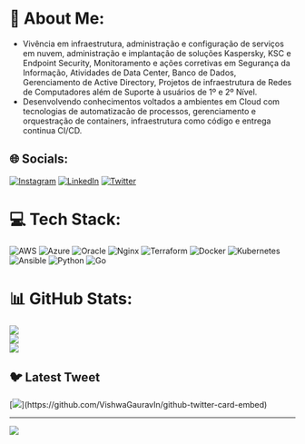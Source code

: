 # 💫 About Me:
- Vivência em infraestrutura, administração e configuração de serviços em nuvem, administração e implantação de soluções Kaspersky, KSC e Endpoint Security, Monitoramento e ações corretivas em Segurança da Informação, Atividades de Data Center, Banco de Dados, Gerenciamento de Active Directory, Projetos de infraestrutura de Redes de Computadores além de Suporte à usuários de 1º e 2º Nível.<br>
- Desenvolvendo conhecimentos voltados a ambientes em Cloud com tecnologias de automatizacão de processos, gerenciamento e orquestração de containers, infraestrutura como código e entrega continua CI/CD.

## 🌐 Socials:
[![Instagram](https://img.shields.io/badge/Instagram-%23E4405F.svg?logo=Instagram&logoColor=white)](https://instagram.com/gustavordd) [![LinkedIn](https://img.shields.io/badge/LinkedIn-%230077B5.svg?logo=linkedin&logoColor=white)](https://linkedin.com/in/https://www.linkedin.com/in/gustavorodrigues99/) [![Twitter](https://img.shields.io/badge/Twitter-%231DA1F2.svg?logo=Twitter&logoColor=white)](https://twitter.com/@gustavordd_) 

# 💻 Tech Stack:
![AWS](https://img.shields.io/badge/AWS-%23FF9900.svg?style=for-the-badge&logo=amazon-aws&logoColor=white) ![Azure](https://img.shields.io/badge/azure-%230072C6.svg?style=for-the-badge&logo=azure-devops&logoColor=white) ![Oracle](https://img.shields.io/badge/Oracle-F80000?style=for-the-badge&logo=oracle&logoColor=white) ![Nginx](https://img.shields.io/badge/nginx-%23009639.svg?style=for-the-badge&logo=nginx&logoColor=white) ![Terraform](https://img.shields.io/badge/terraform-%235835CC.svg?style=for-the-badge&logo=terraform&logoColor=white) ![Docker](https://img.shields.io/badge/docker-%230db7ed.svg?style=for-the-badge&logo=docker&logoColor=white) ![Kubernetes](https://img.shields.io/badge/kubernetes-%23326ce5.svg?style=for-the-badge&logo=kubernetes&logoColor=white) ![Ansible](https://img.shields.io/badge/ansible-%231A1918.svg?style=for-the-badge&logo=ansible&logoColor=white) ![Python](https://img.shields.io/badge/python-3670A0?style=for-the-badge&logo=python&logoColor=ffdd54) ![Go](https://img.shields.io/badge/go-%2300ADD8.svg?style=for-the-badge&logo=go&logoColor=white)
# 📊 GitHub Stats:
![](https://github-readme-stats.vercel.app/api?username=gustavordd&theme=dark&hide_border=false&include_all_commits=true&count_private=false)<br/>
![](https://github-readme-streak-stats.herokuapp.com/?user=gustavordd&theme=dark&hide_border=false)<br/>
![](https://github-readme-stats.vercel.app/api/top-langs/?username=gustavordd&theme=dark&hide_border=false&include_all_commits=true&count_private=false&layout=compact)

## 🐦 Latest Tweet
[![](https://gtce.itsvg.in/api?username=@gustavordd_)](https://github.com/VishwaGauravIn/github-twitter-card-embed)

---
[![](https://visitcount.itsvg.in/api?id=gustavordd&icon=0&color=0)](https://visitcount.itsvg.in)
